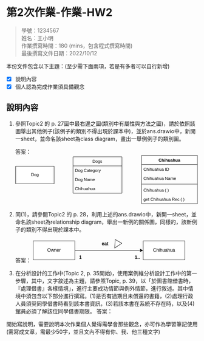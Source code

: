 # 第2次作業-作業-HW2
>
>學號：1234567
><br />
>姓名：王小明
><br />
>作業撰寫時間：180 (mins，包含程式撰寫時間)
><br />
>最後撰寫文件日期：2022/10/12
>

本份文件包含以下主題：(至少需下面兩項，若是有多者可以自行新增)
- [x] 說明內容
- [x] 個人認為完成作業須具備觀念

## 說明內容

1. 參照Topic2 的 p. 27圖中最右邊之圖(類別中有屬性與方法之圖)，請於依照該圖舉出其他例子(該例子的類別不得出現於課本中)，並於ans.drawio中，新開一sheet，並命名該sheet為class diagram，畫出一舉例例子的類別圖。

    答案：
        <svg xmlns="http://www.w3.org/2000/svg" xmlns:xlink="http://www.w3.org/1999/xlink" version="1.1" width="521px" viewBox="-0.5 -0.5 521 142" content="&lt;mxfile&gt;&lt;diagram id=&quot;ZGY1ZfSSHgDoEm6gKZgk&quot; name=&quot;class diagram&quot;&gt;&lt;mxGraphModel dx=&quot;624&quot; dy=&quot;677&quot; grid=&quot;1&quot; gridSize=&quot;10&quot; guides=&quot;1&quot; tooltips=&quot;1&quot; connect=&quot;1&quot; arrows=&quot;1&quot; fold=&quot;1&quot; page=&quot;1&quot; pageScale=&quot;1&quot; pageWidth=&quot;827&quot; pageHeight=&quot;1169&quot; math=&quot;0&quot; shadow=&quot;0&quot;&gt;&lt;root&gt;&lt;mxCell id=&quot;0&quot;/&gt;&lt;mxCell id=&quot;1&quot; parent=&quot;0&quot;/&gt;&lt;mxCell id=&quot;2&quot; value=&quot;Dog&quot; style=&quot;html=1;&quot; parent=&quot;1&quot; vertex=&quot;1&quot;&gt;&lt;mxGeometry x=&quot;110&quot; y=&quot;300&quot; width=&quot;110&quot; height=&quot;50&quot; as=&quot;geometry&quot;/&gt;&lt;/mxCell&gt;&lt;mxCell id=&quot;3&quot; value=&quot;Chihuahua&quot; style=&quot;swimlane;fontStyle=1;align=center;verticalAlign=top;childLayout=stackLayout;horizontal=1;startSize=26;horizontalStack=0;resizeParent=1;resizeParentMax=0;resizeLast=0;collapsible=1;marginBottom=0;&quot; parent=&quot;1&quot; vertex=&quot;1&quot;&gt;&lt;mxGeometry x=&quot;470&quot; y=&quot;269&quot; width=&quot;160&quot; height=&quot;138&quot; as=&quot;geometry&quot;/&gt;&lt;/mxCell&gt;&lt;mxCell id=&quot;4&quot; value=&quot;Chihuahua ID&quot; style=&quot;text;strokeColor=none;fillColor=none;align=left;verticalAlign=top;spacingLeft=4;spacingRight=4;overflow=hidden;rotatable=0;points=[[0,0.5],[1,0.5]];portConstraint=eastwest;&quot; parent=&quot;3&quot; vertex=&quot;1&quot;&gt;&lt;mxGeometry y=&quot;26&quot; width=&quot;160&quot; height=&quot;26&quot; as=&quot;geometry&quot;/&gt;&lt;/mxCell&gt;&lt;mxCell id=&quot;11&quot; value=&quot;Chihuahua Name&quot; style=&quot;text;strokeColor=none;fillColor=none;align=left;verticalAlign=top;spacingLeft=4;spacingRight=4;overflow=hidden;rotatable=0;points=[[0,0.5],[1,0.5]];portConstraint=eastwest;&quot; parent=&quot;3&quot; vertex=&quot;1&quot;&gt;&lt;mxGeometry y=&quot;52&quot; width=&quot;160&quot; height=&quot;26&quot; as=&quot;geometry&quot;/&gt;&lt;/mxCell&gt;&lt;mxCell id=&quot;5&quot; value=&quot;&quot; style=&quot;line;strokeWidth=1;fillColor=none;align=left;verticalAlign=middle;spacingTop=-1;spacingLeft=3;spacingRight=3;rotatable=0;labelPosition=right;points=[];portConstraint=eastwest;strokeColor=inherit;&quot; parent=&quot;3&quot; vertex=&quot;1&quot;&gt;&lt;mxGeometry y=&quot;78&quot; width=&quot;160&quot; height=&quot;8&quot; as=&quot;geometry&quot;/&gt;&lt;/mxCell&gt;&lt;mxCell id=&quot;6&quot; value=&quot;Chihuahua ( )&amp;#10;&quot; style=&quot;text;strokeColor=none;fillColor=none;align=left;verticalAlign=top;spacingLeft=4;spacingRight=4;overflow=hidden;rotatable=0;points=[[0,0.5],[1,0.5]];portConstraint=eastwest;&quot; parent=&quot;3&quot; vertex=&quot;1&quot;&gt;&lt;mxGeometry y=&quot;86&quot; width=&quot;160&quot; height=&quot;26&quot; as=&quot;geometry&quot;/&gt;&lt;/mxCell&gt;&lt;mxCell id=&quot;12&quot; value=&quot;get Chihuahua Rec ( )&amp;#10;&quot; style=&quot;text;strokeColor=none;fillColor=none;align=left;verticalAlign=top;spacingLeft=4;spacingRight=4;overflow=hidden;rotatable=0;points=[[0,0.5],[1,0.5]];portConstraint=eastwest;&quot; parent=&quot;3&quot; vertex=&quot;1&quot;&gt;&lt;mxGeometry y=&quot;112&quot; width=&quot;160&quot; height=&quot;26&quot; as=&quot;geometry&quot;/&gt;&lt;/mxCell&gt;&lt;mxCell id=&quot;7&quot; value=&quot;Dogs&quot; style=&quot;swimlane;fontStyle=0;childLayout=stackLayout;horizontal=1;startSize=26;fillColor=none;horizontalStack=0;resizeParent=1;resizeParentMax=0;resizeLast=0;collapsible=1;marginBottom=0;&quot; parent=&quot;1&quot; vertex=&quot;1&quot;&gt;&lt;mxGeometry x=&quot;274&quot; y=&quot;273&quot; width=&quot;140&quot; height=&quot;104&quot; as=&quot;geometry&quot;/&gt;&lt;/mxCell&gt;&lt;mxCell id=&quot;8&quot; value=&quot;Dog Category&quot; style=&quot;text;strokeColor=none;fillColor=none;align=left;verticalAlign=top;spacingLeft=4;spacingRight=4;overflow=hidden;rotatable=0;points=[[0,0.5],[1,0.5]];portConstraint=eastwest;&quot; parent=&quot;7&quot; vertex=&quot;1&quot;&gt;&lt;mxGeometry y=&quot;26&quot; width=&quot;140&quot; height=&quot;26&quot; as=&quot;geometry&quot;/&gt;&lt;/mxCell&gt;&lt;mxCell id=&quot;9&quot; value=&quot;Dog Name&quot; style=&quot;text;strokeColor=none;fillColor=none;align=left;verticalAlign=top;spacingLeft=4;spacingRight=4;overflow=hidden;rotatable=0;points=[[0,0.5],[1,0.5]];portConstraint=eastwest;&quot; parent=&quot;7&quot; vertex=&quot;1&quot;&gt;&lt;mxGeometry y=&quot;52&quot; width=&quot;140&quot; height=&quot;26&quot; as=&quot;geometry&quot;/&gt;&lt;/mxCell&gt;&lt;mxCell id=&quot;10&quot; value=&quot;Chihuahua&quot; style=&quot;text;strokeColor=none;fillColor=none;align=left;verticalAlign=top;spacingLeft=4;spacingRight=4;overflow=hidden;rotatable=0;points=[[0,0.5],[1,0.5]];portConstraint=eastwest;&quot; parent=&quot;7&quot; vertex=&quot;1&quot;&gt;&lt;mxGeometry y=&quot;78&quot; width=&quot;140&quot; height=&quot;26&quot; as=&quot;geometry&quot;/&gt;&lt;/mxCell&gt;&lt;/root&gt;&lt;/mxGraphModel&gt;&lt;/diagram&gt;&lt;diagram id=&quot;2qdC2R90VD2cYqVbQyZi&quot; name=&quot;relationship diagram&quot;&gt;&lt;mxGraphModel dx=&quot;624&quot; dy=&quot;677&quot; grid=&quot;1&quot; gridSize=&quot;10&quot; guides=&quot;1&quot; tooltips=&quot;1&quot; connect=&quot;1&quot; arrows=&quot;1&quot; fold=&quot;1&quot; page=&quot;1&quot; pageScale=&quot;1&quot; pageWidth=&quot;827&quot; pageHeight=&quot;1169&quot; math=&quot;0&quot; shadow=&quot;0&quot;&gt;&lt;root&gt;&lt;mxCell id=&quot;0&quot;/&gt;&lt;mxCell id=&quot;1&quot; parent=&quot;0&quot;/&gt;&lt;mxCell id=&quot;a2Ph-zotlNaoO8u9ZgOA-3&quot; style=&quot;edgeStyle=none;html=1;exitX=1;exitY=0.5;exitDx=0;exitDy=0;entryX=0;entryY=0.5;entryDx=0;entryDy=0;&quot; edge=&quot;1&quot; parent=&quot;1&quot; source=&quot;a2Ph-zotlNaoO8u9ZgOA-1&quot; target=&quot;a2Ph-zotlNaoO8u9ZgOA-2&quot;&gt;&lt;mxGeometry relative=&quot;1&quot; as=&quot;geometry&quot;/&gt;&lt;/mxCell&gt;&lt;mxCell id=&quot;a2Ph-zotlNaoO8u9ZgOA-1&quot; value=&quot;飼主&quot; style=&quot;html=1;&quot; vertex=&quot;1&quot; parent=&quot;1&quot;&gt;&lt;mxGeometry x=&quot;40&quot; y=&quot;360&quot; width=&quot;110&quot; height=&quot;50&quot; as=&quot;geometry&quot;/&gt;&lt;/mxCell&gt;&lt;mxCell id=&quot;a2Ph-zotlNaoO8u9ZgOA-2&quot; value=&quot;吉娃娃&quot; style=&quot;html=1;&quot; vertex=&quot;1&quot; parent=&quot;1&quot;&gt;&lt;mxGeometry x=&quot;330&quot; y=&quot;360&quot; width=&quot;110&quot; height=&quot;50&quot; as=&quot;geometry&quot;/&gt;&lt;/mxCell&gt;&lt;mxCell id=&quot;a2Ph-zotlNaoO8u9ZgOA-4&quot; value=&quot;1&quot; style=&quot;text;align=center;fontStyle=1;verticalAlign=middle;spacingLeft=3;spacingRight=3;strokeColor=none;rotatable=0;points=[[0,0.5],[1,0.5]];portConstraint=eastwest;&quot; vertex=&quot;1&quot; parent=&quot;1&quot;&gt;&lt;mxGeometry x=&quot;150&quot; y=&quot;390&quot; width=&quot;30&quot; height=&quot;26&quot; as=&quot;geometry&quot;/&gt;&lt;/mxCell&gt;&lt;mxCell id=&quot;a2Ph-zotlNaoO8u9ZgOA-5&quot; value=&quot;1..&quot; style=&quot;text;align=center;fontStyle=1;verticalAlign=middle;spacingLeft=3;spacingRight=3;strokeColor=none;rotatable=0;points=[[0,0.5],[1,0.5]];portConstraint=eastwest;&quot; vertex=&quot;1&quot; parent=&quot;1&quot;&gt;&lt;mxGeometry x=&quot;300&quot; y=&quot;390&quot; width=&quot;30&quot; height=&quot;26&quot; as=&quot;geometry&quot;/&gt;&lt;/mxCell&gt;&lt;mxCell id=&quot;a2Ph-zotlNaoO8u9ZgOA-6&quot; value=&quot;飼養&quot; style=&quot;text;align=center;fontStyle=1;verticalAlign=middle;spacingLeft=3;spacingRight=3;strokeColor=none;rotatable=0;points=[[0,0.5],[1,0.5]];portConstraint=eastwest;&quot; vertex=&quot;1&quot; parent=&quot;1&quot;&gt;&lt;mxGeometry x=&quot;190&quot; y=&quot;354&quot; width=&quot;80&quot; height=&quot;26&quot; as=&quot;geometry&quot;/&gt;&lt;/mxCell&gt;&lt;mxCell id=&quot;a2Ph-zotlNaoO8u9ZgOA-7&quot; value=&quot;&quot; style=&quot;triangle;whiteSpace=wrap;html=1;fillColor=#1ba1e2;fontColor=#ffffff;strokeColor=#006EAF;direction=south;rotation=30;&quot; vertex=&quot;1&quot; parent=&quot;1&quot;&gt;&lt;mxGeometry x=&quot;249.99999999999997&quot; y=&quot;360&quot; width=&quot;20&quot; height=&quot;20&quot; as=&quot;geometry&quot;/&gt;&lt;/mxCell&gt;&lt;/root&gt;&lt;/mxGraphModel&gt;&lt;/diagram&gt;&lt;/mxfile&gt;" onclick="(function(svg){var src=window.event.target||window.event.srcElement;while (src!=null&amp;&amp;src.nodeName.toLowerCase()!='a'){src=src.parentNode;}if(src==null){if(svg.wnd!=null&amp;&amp;!svg.wnd.closed){svg.wnd.focus();}else{var r=function(evt){if(evt.data=='ready'&amp;&amp;evt.source==svg.wnd){svg.wnd.postMessage(decodeURIComponent(svg.getAttribute('content')),'*');window.removeEventListener('message',r);}};window.addEventListener('message',r);svg.wnd=window.open('https://viewer.diagrams.net/?client=1&amp;page=0&amp;edit=_blank');}}})(this);" style="cursor:pointer;max-width:100%;max-height:142px;"><defs><clipPath id="mx-clip-364-31-152-26-0"><rect x="364" y="31" width="152" height="26"/></clipPath><clipPath id="mx-clip-364-57-152-26-0"><rect x="364" y="57" width="152" height="26"/></clipPath><clipPath id="mx-clip-364-91-152-26-0"><rect x="364" y="91" width="152" height="26"/></clipPath><clipPath id="mx-clip-364-117-152-26-0"><rect x="364" y="117" width="152" height="26"/></clipPath><clipPath id="mx-clip-168-35-132-26-0"><rect x="168" y="35" width="132" height="26"/></clipPath><clipPath id="mx-clip-168-61-132-26-0"><rect x="168" y="61" width="132" height="26"/></clipPath><clipPath id="mx-clip-168-87-132-26-0"><rect x="168" y="87" width="132" height="26"/></clipPath></defs><g><rect x="0" y="31" width="110" height="50" fill="rgb(255, 255, 255)" stroke="rgb(0, 0, 0)" pointer-events="all"/><g transform="translate(-0.5 -0.5)"><switch><foreignObject pointer-events="none" width="100%" height="100%" requiredFeatures="http://www.w3.org/TR/SVG11/feature#Extensibility" style="overflow: visible; text-align: left;"><div xmlns="http://www.w3.org/1999/xhtml" style="display: flex; align-items: unsafe center; justify-content: unsafe center; width: 1px; height: 1px; padding-top: 56px; margin-left: 55px;"><div data-drawio-colors="color: rgb(0, 0, 0); " style="box-sizing: border-box; font-size: 0px; text-align: center;"><div style="display: inline-block; font-size: 12px; font-family: Helvetica; color: rgb(0, 0, 0); line-height: 1.2; pointer-events: all; white-space: nowrap;">Dog</div></div></div></foreignObject><text x="55" y="60" fill="rgb(0, 0, 0)" font-family="Helvetica" font-size="12px" text-anchor="middle">Dog</text></switch></g><path d="M 360 26 L 360 0 L 520 0 L 520 26" fill="rgb(255, 255, 255)" stroke="rgb(0, 0, 0)" stroke-miterlimit="10" pointer-events="all"/><path d="M 360 26 L 360 138 L 520 138 L 520 26" fill="none" stroke="rgb(0, 0, 0)" stroke-miterlimit="10" pointer-events="none"/><path d="M 360 26 L 520 26" fill="none" stroke="rgb(0, 0, 0)" stroke-miterlimit="10" pointer-events="none"/><g fill="rgb(0, 0, 0)" font-family="Helvetica" font-weight="bold" pointer-events="none" text-anchor="middle" font-size="12px"><text x="439.5" y="17.5">Chihuahua</text></g><g fill="rgb(0, 0, 0)" font-family="Helvetica" pointer-events="none" clip-path="url(#mx-clip-364-31-152-26-0)" font-size="12px"><text x="365.5" y="43.5">Chihuahua ID</text></g><g fill="rgb(0, 0, 0)" font-family="Helvetica" pointer-events="none" clip-path="url(#mx-clip-364-57-152-26-0)" font-size="12px"><text x="365.5" y="69.5">Chihuahua Name</text></g><path d="M 360 82 L 520 82" fill="none" stroke="rgb(0, 0, 0)" stroke-miterlimit="10" pointer-events="none"/><g fill="rgb(0, 0, 0)" font-family="Helvetica" pointer-events="none" clip-path="url(#mx-clip-364-91-152-26-0)" font-size="12px"><text x="365.5" y="103.5">Chihuahua ( )</text></g><g fill="rgb(0, 0, 0)" font-family="Helvetica" pointer-events="none" clip-path="url(#mx-clip-364-117-152-26-0)" font-size="12px"><text x="365.5" y="129.5">get Chihuahua Rec ( )</text></g><path d="M 164 30 L 164 4 L 304 4 L 304 30" fill="none" stroke="rgb(0, 0, 0)" stroke-miterlimit="10" pointer-events="none"/><path d="M 164 30 L 164 108 L 304 108 L 304 30" fill="none" stroke="rgb(0, 0, 0)" stroke-miterlimit="10" pointer-events="none"/><path d="M 164 30 L 304 30" fill="none" stroke="rgb(0, 0, 0)" stroke-miterlimit="10" pointer-events="none"/><g fill="rgb(0, 0, 0)" font-family="Helvetica" pointer-events="none" text-anchor="middle" font-size="12px"><text x="233.5" y="21.5">Dogs</text></g><g fill="rgb(0, 0, 0)" font-family="Helvetica" pointer-events="none" clip-path="url(#mx-clip-168-35-132-26-0)" font-size="12px"><text x="169.5" y="47.5">Dog Category</text></g><g fill="rgb(0, 0, 0)" font-family="Helvetica" pointer-events="none" clip-path="url(#mx-clip-168-61-132-26-0)" font-size="12px"><text x="169.5" y="73.5">Dog Name</text></g><g fill="rgb(0, 0, 0)" font-family="Helvetica" pointer-events="none" clip-path="url(#mx-clip-168-87-132-26-0)" font-size="12px"><text x="169.5" y="99.5">Chihuahua</text></g></g><switch><g requiredFeatures="http://www.w3.org/TR/SVG11/feature#Extensibility"/><a transform="translate(0,-5)" xlink:href="https://www.diagrams.net/doc/faq/svg-export-text-problems" target="_blank"><text text-anchor="middle" font-size="10px" x="50%" y="100%">Text is not SVG - cannot display</text></a></switch></svg>

2. 同(1)，請參閱Topic2 的 p. 28，利用上述的ans.drawio中，新開一sheet，並命名該sheet為relationship diagram，舉出一新例的關係圖，同樣的，該新例子的類別不得出現於課本中。

    答案：
        <svg xmlns="http://www.w3.org/2000/svg" xmlns:xlink="http://www.w3.org/1999/xlink" version="1.1" width="401px" viewBox="-0.5 -0.5 401 63" content="&lt;mxfile&gt;&lt;diagram id=&quot;ZGY1ZfSSHgDoEm6gKZgk&quot; name=&quot;class diagram&quot;&gt;&lt;mxGraphModel dx=&quot;569&quot; dy=&quot;677&quot; grid=&quot;1&quot; gridSize=&quot;10&quot; guides=&quot;1&quot; tooltips=&quot;1&quot; connect=&quot;1&quot; arrows=&quot;1&quot; fold=&quot;1&quot; page=&quot;1&quot; pageScale=&quot;1&quot; pageWidth=&quot;827&quot; pageHeight=&quot;1169&quot; math=&quot;0&quot; shadow=&quot;0&quot;&gt;&lt;root&gt;&lt;mxCell id=&quot;0&quot;/&gt;&lt;mxCell id=&quot;1&quot; parent=&quot;0&quot;/&gt;&lt;mxCell id=&quot;2&quot; value=&quot;Dog&quot; style=&quot;html=1;&quot; parent=&quot;1&quot; vertex=&quot;1&quot;&gt;&lt;mxGeometry x=&quot;110&quot; y=&quot;300&quot; width=&quot;110&quot; height=&quot;50&quot; as=&quot;geometry&quot;/&gt;&lt;/mxCell&gt;&lt;mxCell id=&quot;3&quot; value=&quot;Chihuahua&quot; style=&quot;swimlane;fontStyle=1;align=center;verticalAlign=top;childLayout=stackLayout;horizontal=1;startSize=26;horizontalStack=0;resizeParent=1;resizeParentMax=0;resizeLast=0;collapsible=1;marginBottom=0;&quot; parent=&quot;1&quot; vertex=&quot;1&quot;&gt;&lt;mxGeometry x=&quot;470&quot; y=&quot;269&quot; width=&quot;160&quot; height=&quot;138&quot; as=&quot;geometry&quot;/&gt;&lt;/mxCell&gt;&lt;mxCell id=&quot;4&quot; value=&quot;Chihuahua ID&quot; style=&quot;text;strokeColor=none;fillColor=none;align=left;verticalAlign=top;spacingLeft=4;spacingRight=4;overflow=hidden;rotatable=0;points=[[0,0.5],[1,0.5]];portConstraint=eastwest;&quot; parent=&quot;3&quot; vertex=&quot;1&quot;&gt;&lt;mxGeometry y=&quot;26&quot; width=&quot;160&quot; height=&quot;26&quot; as=&quot;geometry&quot;/&gt;&lt;/mxCell&gt;&lt;mxCell id=&quot;11&quot; value=&quot;Chihuahua Name&quot; style=&quot;text;strokeColor=none;fillColor=none;align=left;verticalAlign=top;spacingLeft=4;spacingRight=4;overflow=hidden;rotatable=0;points=[[0,0.5],[1,0.5]];portConstraint=eastwest;&quot; parent=&quot;3&quot; vertex=&quot;1&quot;&gt;&lt;mxGeometry y=&quot;52&quot; width=&quot;160&quot; height=&quot;26&quot; as=&quot;geometry&quot;/&gt;&lt;/mxCell&gt;&lt;mxCell id=&quot;5&quot; value=&quot;&quot; style=&quot;line;strokeWidth=1;fillColor=none;align=left;verticalAlign=middle;spacingTop=-1;spacingLeft=3;spacingRight=3;rotatable=0;labelPosition=right;points=[];portConstraint=eastwest;strokeColor=inherit;&quot; parent=&quot;3&quot; vertex=&quot;1&quot;&gt;&lt;mxGeometry y=&quot;78&quot; width=&quot;160&quot; height=&quot;8&quot; as=&quot;geometry&quot;/&gt;&lt;/mxCell&gt;&lt;mxCell id=&quot;6&quot; value=&quot;Chihuahua ( )&amp;#10;&quot; style=&quot;text;strokeColor=none;fillColor=none;align=left;verticalAlign=top;spacingLeft=4;spacingRight=4;overflow=hidden;rotatable=0;points=[[0,0.5],[1,0.5]];portConstraint=eastwest;&quot; parent=&quot;3&quot; vertex=&quot;1&quot;&gt;&lt;mxGeometry y=&quot;86&quot; width=&quot;160&quot; height=&quot;26&quot; as=&quot;geometry&quot;/&gt;&lt;/mxCell&gt;&lt;mxCell id=&quot;12&quot; value=&quot;get Chihuahua Rec ( )&amp;#10;&quot; style=&quot;text;strokeColor=none;fillColor=none;align=left;verticalAlign=top;spacingLeft=4;spacingRight=4;overflow=hidden;rotatable=0;points=[[0,0.5],[1,0.5]];portConstraint=eastwest;&quot; parent=&quot;3&quot; vertex=&quot;1&quot;&gt;&lt;mxGeometry y=&quot;112&quot; width=&quot;160&quot; height=&quot;26&quot; as=&quot;geometry&quot;/&gt;&lt;/mxCell&gt;&lt;mxCell id=&quot;7&quot; value=&quot;Dogs&quot; style=&quot;swimlane;fontStyle=0;childLayout=stackLayout;horizontal=1;startSize=26;fillColor=none;horizontalStack=0;resizeParent=1;resizeParentMax=0;resizeLast=0;collapsible=1;marginBottom=0;&quot; parent=&quot;1&quot; vertex=&quot;1&quot;&gt;&lt;mxGeometry x=&quot;274&quot; y=&quot;273&quot; width=&quot;140&quot; height=&quot;104&quot; as=&quot;geometry&quot;/&gt;&lt;/mxCell&gt;&lt;mxCell id=&quot;8&quot; value=&quot;Dog Category&quot; style=&quot;text;strokeColor=none;fillColor=none;align=left;verticalAlign=top;spacingLeft=4;spacingRight=4;overflow=hidden;rotatable=0;points=[[0,0.5],[1,0.5]];portConstraint=eastwest;&quot; parent=&quot;7&quot; vertex=&quot;1&quot;&gt;&lt;mxGeometry y=&quot;26&quot; width=&quot;140&quot; height=&quot;26&quot; as=&quot;geometry&quot;/&gt;&lt;/mxCell&gt;&lt;mxCell id=&quot;9&quot; value=&quot;Dog Name&quot; style=&quot;text;strokeColor=none;fillColor=none;align=left;verticalAlign=top;spacingLeft=4;spacingRight=4;overflow=hidden;rotatable=0;points=[[0,0.5],[1,0.5]];portConstraint=eastwest;&quot; parent=&quot;7&quot; vertex=&quot;1&quot;&gt;&lt;mxGeometry y=&quot;52&quot; width=&quot;140&quot; height=&quot;26&quot; as=&quot;geometry&quot;/&gt;&lt;/mxCell&gt;&lt;mxCell id=&quot;10&quot; value=&quot;Chihuahua&quot; style=&quot;text;strokeColor=none;fillColor=none;align=left;verticalAlign=top;spacingLeft=4;spacingRight=4;overflow=hidden;rotatable=0;points=[[0,0.5],[1,0.5]];portConstraint=eastwest;&quot; parent=&quot;7&quot; vertex=&quot;1&quot;&gt;&lt;mxGeometry y=&quot;78&quot; width=&quot;140&quot; height=&quot;26&quot; as=&quot;geometry&quot;/&gt;&lt;/mxCell&gt;&lt;/root&gt;&lt;/mxGraphModel&gt;&lt;/diagram&gt;&lt;diagram id=&quot;2qdC2R90VD2cYqVbQyZi&quot; name=&quot;relationship diagram&quot;&gt;&lt;mxGraphModel dx=&quot;569&quot; dy=&quot;677&quot; grid=&quot;1&quot; gridSize=&quot;10&quot; guides=&quot;1&quot; tooltips=&quot;1&quot; connect=&quot;1&quot; arrows=&quot;1&quot; fold=&quot;1&quot; page=&quot;1&quot; pageScale=&quot;1&quot; pageWidth=&quot;827&quot; pageHeight=&quot;1169&quot; math=&quot;0&quot; shadow=&quot;0&quot;&gt;&lt;root&gt;&lt;mxCell id=&quot;0&quot;/&gt;&lt;mxCell id=&quot;1&quot; parent=&quot;0&quot;/&gt;&lt;mxCell id=&quot;a2Ph-zotlNaoO8u9ZgOA-3&quot; style=&quot;edgeStyle=none;html=1;exitX=1;exitY=0.5;exitDx=0;exitDy=0;entryX=0;entryY=0.5;entryDx=0;entryDy=0;&quot; edge=&quot;1&quot; parent=&quot;1&quot; source=&quot;a2Ph-zotlNaoO8u9ZgOA-1&quot; target=&quot;a2Ph-zotlNaoO8u9ZgOA-2&quot;&gt;&lt;mxGeometry relative=&quot;1&quot; as=&quot;geometry&quot;/&gt;&lt;/mxCell&gt;&lt;mxCell id=&quot;a2Ph-zotlNaoO8u9ZgOA-1&quot; value=&quot;Owner&quot; style=&quot;html=1;&quot; vertex=&quot;1&quot; parent=&quot;1&quot;&gt;&lt;mxGeometry x=&quot;40&quot; y=&quot;360&quot; width=&quot;110&quot; height=&quot;50&quot; as=&quot;geometry&quot;/&gt;&lt;/mxCell&gt;&lt;mxCell id=&quot;a2Ph-zotlNaoO8u9ZgOA-2&quot; value=&quot;Chihuahua&quot; style=&quot;html=1;&quot; vertex=&quot;1&quot; parent=&quot;1&quot;&gt;&lt;mxGeometry x=&quot;330&quot; y=&quot;360&quot; width=&quot;110&quot; height=&quot;50&quot; as=&quot;geometry&quot;/&gt;&lt;/mxCell&gt;&lt;mxCell id=&quot;a2Ph-zotlNaoO8u9ZgOA-4&quot; value=&quot;1&quot; style=&quot;text;align=center;fontStyle=1;verticalAlign=middle;spacingLeft=3;spacingRight=3;strokeColor=none;rotatable=0;points=[[0,0.5],[1,0.5]];portConstraint=eastwest;&quot; vertex=&quot;1&quot; parent=&quot;1&quot;&gt;&lt;mxGeometry x=&quot;150&quot; y=&quot;390&quot; width=&quot;30&quot; height=&quot;26&quot; as=&quot;geometry&quot;/&gt;&lt;/mxCell&gt;&lt;mxCell id=&quot;a2Ph-zotlNaoO8u9ZgOA-5&quot; value=&quot;1..&quot; style=&quot;text;align=center;fontStyle=1;verticalAlign=middle;spacingLeft=3;spacingRight=3;strokeColor=none;rotatable=0;points=[[0,0.5],[1,0.5]];portConstraint=eastwest;&quot; vertex=&quot;1&quot; parent=&quot;1&quot;&gt;&lt;mxGeometry x=&quot;300&quot; y=&quot;390&quot; width=&quot;30&quot; height=&quot;26&quot; as=&quot;geometry&quot;/&gt;&lt;/mxCell&gt;&lt;mxCell id=&quot;a2Ph-zotlNaoO8u9ZgOA-6&quot; value=&quot;eat&quot; style=&quot;text;align=center;fontStyle=1;verticalAlign=middle;spacingLeft=3;spacingRight=3;strokeColor=none;rotatable=0;points=[[0,0.5],[1,0.5]];portConstraint=eastwest;&quot; vertex=&quot;1&quot; parent=&quot;1&quot;&gt;&lt;mxGeometry x=&quot;190&quot; y=&quot;354&quot; width=&quot;80&quot; height=&quot;26&quot; as=&quot;geometry&quot;/&gt;&lt;/mxCell&gt;&lt;mxCell id=&quot;a2Ph-zotlNaoO8u9ZgOA-7&quot; value=&quot;&quot; style=&quot;triangle;whiteSpace=wrap;html=1;direction=south;rotation=30;&quot; vertex=&quot;1&quot; parent=&quot;1&quot;&gt;&lt;mxGeometry x=&quot;249.99999999999997&quot; y=&quot;360&quot; width=&quot;20&quot; height=&quot;20&quot; as=&quot;geometry&quot;/&gt;&lt;/mxCell&gt;&lt;/root&gt;&lt;/mxGraphModel&gt;&lt;/diagram&gt;&lt;/mxfile&gt;" onclick="(function(svg){var src=window.event.target||window.event.srcElement;while (src!=null&amp;&amp;src.nodeName.toLowerCase()!='a'){src=src.parentNode;}if(src==null){if(svg.wnd!=null&amp;&amp;!svg.wnd.closed){svg.wnd.focus();}else{var r=function(evt){if(evt.data=='ready'&amp;&amp;evt.source==svg.wnd){svg.wnd.postMessage(decodeURIComponent(svg.getAttribute('content')),'*');window.removeEventListener('message',r);}};window.addEventListener('message',r);svg.wnd=window.open('https://viewer.diagrams.net/?client=1&amp;page=1&amp;edit=_blank');}}})(this);" style="cursor:pointer;max-width:100%;max-height:63px;"><defs/><g><path d="M 110 31 L 283.63 31" fill="none" stroke="rgb(0, 0, 0)" stroke-miterlimit="10" pointer-events="stroke"/><path d="M 288.88 31 L 281.88 34.5 L 283.63 31 L 281.88 27.5 Z" fill="rgb(0, 0, 0)" stroke="rgb(0, 0, 0)" stroke-miterlimit="10" pointer-events="all"/><rect x="0" y="6" width="110" height="50" fill="rgb(255, 255, 255)" stroke="rgb(0, 0, 0)" pointer-events="all"/><g transform="translate(-0.5 -0.5)"><switch><foreignObject pointer-events="none" width="100%" height="100%" requiredFeatures="http://www.w3.org/TR/SVG11/feature#Extensibility" style="overflow: visible; text-align: left;"><div xmlns="http://www.w3.org/1999/xhtml" style="display: flex; align-items: unsafe center; justify-content: unsafe center; width: 1px; height: 1px; padding-top: 31px; margin-left: 55px;"><div data-drawio-colors="color: rgb(0, 0, 0); " style="box-sizing: border-box; font-size: 0px; text-align: center;"><div style="display: inline-block; font-size: 12px; font-family: Helvetica; color: rgb(0, 0, 0); line-height: 1.2; pointer-events: all; white-space: nowrap;">Owner</div></div></div></foreignObject><text x="55" y="35" fill="rgb(0, 0, 0)" font-family="Helvetica" font-size="12px" text-anchor="middle">Owner</text></switch></g><rect x="290" y="6" width="110" height="50" fill="rgb(255, 255, 255)" stroke="rgb(0, 0, 0)" pointer-events="all"/><g transform="translate(-0.5 -0.5)"><switch><foreignObject pointer-events="none" width="100%" height="100%" requiredFeatures="http://www.w3.org/TR/SVG11/feature#Extensibility" style="overflow: visible; text-align: left;"><div xmlns="http://www.w3.org/1999/xhtml" style="display: flex; align-items: unsafe center; justify-content: unsafe center; width: 1px; height: 1px; padding-top: 31px; margin-left: 345px;"><div data-drawio-colors="color: rgb(0, 0, 0); " style="box-sizing: border-box; font-size: 0px; text-align: center;"><div style="display: inline-block; font-size: 12px; font-family: Helvetica; color: rgb(0, 0, 0); line-height: 1.2; pointer-events: all; white-space: nowrap;">Chihuahua</div></div></div></foreignObject><text x="345" y="35" fill="rgb(0, 0, 0)" font-family="Helvetica" font-size="12px" text-anchor="middle">Chihuahua</text></switch></g><rect x="110" y="36" width="30" height="26" fill="none" stroke="none" pointer-events="all"/><g fill="rgb(0, 0, 0)" font-family="Helvetica" font-weight="bold" text-anchor="middle" font-size="12px"><text x="124.5" y="53.5">1</text></g><rect x="260" y="36" width="30" height="26" fill="none" stroke="none" pointer-events="all"/><g fill="rgb(0, 0, 0)" font-family="Helvetica" font-weight="bold" text-anchor="middle" font-size="12px"><text x="274.5" y="53.5">1..</text></g><rect x="150" y="0" width="80" height="26" fill="none" stroke="none" pointer-events="all"/><g fill="rgb(0, 0, 0)" font-family="Helvetica" font-weight="bold" text-anchor="middle" font-size="12px"><text x="189.5" y="17.5">eat</text></g><path d="M 210 6 L 230 16 L 210 26 Z" fill="rgb(255, 255, 255)" stroke="rgb(0, 0, 0)" stroke-miterlimit="10" transform="rotate(120,220,16)" pointer-events="all"/></g><switch><g requiredFeatures="http://www.w3.org/TR/SVG11/feature#Extensibility"/><a transform="translate(0,-5)" xlink:href="https://www.diagrams.net/doc/faq/svg-export-text-problems" target="_blank"><text text-anchor="middle" font-size="10px" x="50%" y="100%">Text is not SVG - cannot display</text></a></switch></svg>

3. 在分析設計的工作中(Topic 2, p. 35開始)，使用案例維分析設計工作中的第一步驟，其中，文字敘述為主題，請參照Topic, p. 39，以「於圖書館借書時，『處理借書』各樣情境」，進行主要成功情節與例外情節，進行敘述。其中情境中須包含以下部分進行撰寫。(1)是否有過期且未償還的書籍，(2)處理行政人員須臾同學借書時看到該本書資訊，(3)若該本書在系統不存在時，以及(4)館員必須了解該位同學借書期限。
    答案：


開始寫說明，需要說明本次作業個人覺得需學會那些觀念，亦可作為學習筆記使用 (需寫成文章，需最少50字，並且文內不得有你、我、他三種文字)